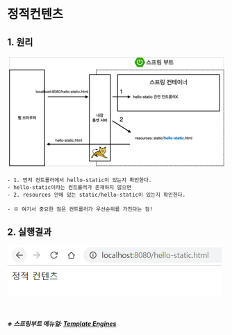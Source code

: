 # 정적컨텐츠

## 1. 원리

![spring1](https://github.com/daldalhada/SpringbootRec1/blob/master/image/2-1/spring2.PNG)

    - 1. 먼저 컨트롤러에서 hello-static이 있는지 확인한다. 
    - hello-static이라는 컨트롤러가 존재하지 않으면 
    - 2. resources 안에 있는 static/hello-static이 있는지 확인한다.
    
    - ※ 여기서 중요한 점은 컨트롤러가 우선순위를 가진다는 점!

## 2. 실행결과

![spring1](https://github.com/daldalhada/SpringbootRec1/blob/master/image/2-1/spring1.PNG)

<br>

##### ※ 스프링부트 메뉴얼: [Template Engines](https://docs.spring.io/spring-boot/docs/current/reference/html/spring-boot-features.html#boot-features-spring-mvc-static-content)
